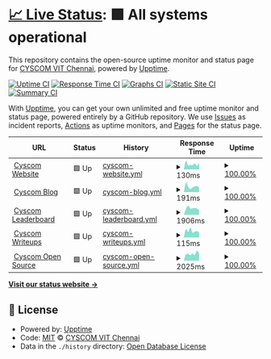 # [📈 Live Status](https://monitor.cyscomvit.com): <!--live status--> **🟩 All systems operational**

This repository contains the open-source uptime monitor and status page for [CYSCOM VIT Chennai](https://cyscomvit.com), powered by [Upptime](https://github.com/upptime/upptime).

[![Uptime CI](https://github.com/cyscomvit/upptime/workflows/Uptime%20CI/badge.svg)](https://github.com/cyscomvit/upptime/actions?query=workflow%3A%22Uptime+CI%22)
[![Response Time CI](https://github.com/cyscomvit/upptime/workflows/Response%20Time%20CI/badge.svg)](https://github.com/cyscomvit/upptime/actions?query=workflow%3A%22Response+Time+CI%22)
[![Graphs CI](https://github.com/cyscomvit/upptime/workflows/Graphs%20CI/badge.svg)](https://github.com/cyscomvit/upptime/actions?query=workflow%3A%22Graphs+CI%22)
[![Static Site CI](https://github.com/cyscomvit/upptime/workflows/Static%20Site%20CI/badge.svg)](https://github.com/cyscomvit/upptime/actions?query=workflow%3A%22Static+Site+CI%22)
[![Summary CI](https://github.com/cyscomvit/upptime/workflows/Summary%20CI/badge.svg)](https://github.com/cyscomvit/upptime/actions?query=workflow%3A%22Summary+CI%22)

With [Upptime](https://upptime.js.org), you can get your own unlimited and free uptime monitor and status page, powered entirely by a GitHub repository. We use [Issues](https://github.com/cyscomvit/upptime/issues) as incident reports, [Actions](https://github.com/cyscomvit/upptime/actions) as uptime monitors, and [Pages](https://monitor.cyscomvit.com) for the status page.

<!--start: status pages-->
<!-- This summary is generated by Upptime (https://github.com/upptime/upptime) -->
<!-- Do not edit this manually, your changes will be overwritten -->
<!-- prettier-ignore -->
| URL | Status | History | Response Time | Uptime |
| --- | ------ | ------- | ------------- | ------ |
| <img alt="" src="https://icons.duckduckgo.com/ip3/cyscomvit.com.ico" height="13"> [Cyscom Website](https://cyscomvit.com/) | 🟩 Up | [cyscom-website.yml](https://github.com/cyscomvit/upptime/commits/HEAD/history/cyscom-website.yml) | <details><summary><img alt="Response time graph" src="./graphs/cyscom-website/response-time-week.png" height="20"> 130ms</summary><br><a href="https://monitor.cyscomvit.com/history/cyscom-website"><img alt="Response time 144" src="https://img.shields.io/endpoint?url=https%3A%2F%2Fraw.githubusercontent.com%2Fcyscomvit%2Fupptime%2FHEAD%2Fapi%2Fcyscom-website%2Fresponse-time.json"></a><br><a href="https://monitor.cyscomvit.com/history/cyscom-website"><img alt="24-hour response time 165" src="https://img.shields.io/endpoint?url=https%3A%2F%2Fraw.githubusercontent.com%2Fcyscomvit%2Fupptime%2FHEAD%2Fapi%2Fcyscom-website%2Fresponse-time-day.json"></a><br><a href="https://monitor.cyscomvit.com/history/cyscom-website"><img alt="7-day response time 130" src="https://img.shields.io/endpoint?url=https%3A%2F%2Fraw.githubusercontent.com%2Fcyscomvit%2Fupptime%2FHEAD%2Fapi%2Fcyscom-website%2Fresponse-time-week.json"></a><br><a href="https://monitor.cyscomvit.com/history/cyscom-website"><img alt="30-day response time 141" src="https://img.shields.io/endpoint?url=https%3A%2F%2Fraw.githubusercontent.com%2Fcyscomvit%2Fupptime%2FHEAD%2Fapi%2Fcyscom-website%2Fresponse-time-month.json"></a><br><a href="https://monitor.cyscomvit.com/history/cyscom-website"><img alt="1-year response time 144" src="https://img.shields.io/endpoint?url=https%3A%2F%2Fraw.githubusercontent.com%2Fcyscomvit%2Fupptime%2FHEAD%2Fapi%2Fcyscom-website%2Fresponse-time-year.json"></a></details> | <details><summary><a href="https://monitor.cyscomvit.com/history/cyscom-website">100.00%</a></summary><a href="https://monitor.cyscomvit.com/history/cyscom-website"><img alt="All-time uptime 99.88%" src="https://img.shields.io/endpoint?url=https%3A%2F%2Fraw.githubusercontent.com%2Fcyscomvit%2Fupptime%2FHEAD%2Fapi%2Fcyscom-website%2Fuptime.json"></a><br><a href="https://monitor.cyscomvit.com/history/cyscom-website"><img alt="24-hour uptime 100.00%" src="https://img.shields.io/endpoint?url=https%3A%2F%2Fraw.githubusercontent.com%2Fcyscomvit%2Fupptime%2FHEAD%2Fapi%2Fcyscom-website%2Fuptime-day.json"></a><br><a href="https://monitor.cyscomvit.com/history/cyscom-website"><img alt="7-day uptime 100.00%" src="https://img.shields.io/endpoint?url=https%3A%2F%2Fraw.githubusercontent.com%2Fcyscomvit%2Fupptime%2FHEAD%2Fapi%2Fcyscom-website%2Fuptime-week.json"></a><br><a href="https://monitor.cyscomvit.com/history/cyscom-website"><img alt="30-day uptime 99.49%" src="https://img.shields.io/endpoint?url=https%3A%2F%2Fraw.githubusercontent.com%2Fcyscomvit%2Fupptime%2FHEAD%2Fapi%2Fcyscom-website%2Fuptime-month.json"></a><br><a href="https://monitor.cyscomvit.com/history/cyscom-website"><img alt="1-year uptime 99.88%" src="https://img.shields.io/endpoint?url=https%3A%2F%2Fraw.githubusercontent.com%2Fcyscomvit%2Fupptime%2FHEAD%2Fapi%2Fcyscom-website%2Fuptime-year.json"></a></details>
| <img alt="" src="https://icons.duckduckgo.com/ip3/blog.cyscomvit.com.ico" height="13"> [Cyscom Blog](https://blog.cyscomvit.com/) | 🟩 Up | [cyscom-blog.yml](https://github.com/cyscomvit/upptime/commits/HEAD/history/cyscom-blog.yml) | <details><summary><img alt="Response time graph" src="./graphs/cyscom-blog/response-time-week.png" height="20"> 191ms</summary><br><a href="https://monitor.cyscomvit.com/history/cyscom-blog"><img alt="Response time 262" src="https://img.shields.io/endpoint?url=https%3A%2F%2Fraw.githubusercontent.com%2Fcyscomvit%2Fupptime%2FHEAD%2Fapi%2Fcyscom-blog%2Fresponse-time.json"></a><br><a href="https://monitor.cyscomvit.com/history/cyscom-blog"><img alt="24-hour response time 176" src="https://img.shields.io/endpoint?url=https%3A%2F%2Fraw.githubusercontent.com%2Fcyscomvit%2Fupptime%2FHEAD%2Fapi%2Fcyscom-blog%2Fresponse-time-day.json"></a><br><a href="https://monitor.cyscomvit.com/history/cyscom-blog"><img alt="7-day response time 191" src="https://img.shields.io/endpoint?url=https%3A%2F%2Fraw.githubusercontent.com%2Fcyscomvit%2Fupptime%2FHEAD%2Fapi%2Fcyscom-blog%2Fresponse-time-week.json"></a><br><a href="https://monitor.cyscomvit.com/history/cyscom-blog"><img alt="30-day response time 248" src="https://img.shields.io/endpoint?url=https%3A%2F%2Fraw.githubusercontent.com%2Fcyscomvit%2Fupptime%2FHEAD%2Fapi%2Fcyscom-blog%2Fresponse-time-month.json"></a><br><a href="https://monitor.cyscomvit.com/history/cyscom-blog"><img alt="1-year response time 262" src="https://img.shields.io/endpoint?url=https%3A%2F%2Fraw.githubusercontent.com%2Fcyscomvit%2Fupptime%2FHEAD%2Fapi%2Fcyscom-blog%2Fresponse-time-year.json"></a></details> | <details><summary><a href="https://monitor.cyscomvit.com/history/cyscom-blog">100.00%</a></summary><a href="https://monitor.cyscomvit.com/history/cyscom-blog"><img alt="All-time uptime 99.86%" src="https://img.shields.io/endpoint?url=https%3A%2F%2Fraw.githubusercontent.com%2Fcyscomvit%2Fupptime%2FHEAD%2Fapi%2Fcyscom-blog%2Fuptime.json"></a><br><a href="https://monitor.cyscomvit.com/history/cyscom-blog"><img alt="24-hour uptime 100.00%" src="https://img.shields.io/endpoint?url=https%3A%2F%2Fraw.githubusercontent.com%2Fcyscomvit%2Fupptime%2FHEAD%2Fapi%2Fcyscom-blog%2Fuptime-day.json"></a><br><a href="https://monitor.cyscomvit.com/history/cyscom-blog"><img alt="7-day uptime 100.00%" src="https://img.shields.io/endpoint?url=https%3A%2F%2Fraw.githubusercontent.com%2Fcyscomvit%2Fupptime%2FHEAD%2Fapi%2Fcyscom-blog%2Fuptime-week.json"></a><br><a href="https://monitor.cyscomvit.com/history/cyscom-blog"><img alt="30-day uptime 99.41%" src="https://img.shields.io/endpoint?url=https%3A%2F%2Fraw.githubusercontent.com%2Fcyscomvit%2Fupptime%2FHEAD%2Fapi%2Fcyscom-blog%2Fuptime-month.json"></a><br><a href="https://monitor.cyscomvit.com/history/cyscom-blog"><img alt="1-year uptime 99.86%" src="https://img.shields.io/endpoint?url=https%3A%2F%2Fraw.githubusercontent.com%2Fcyscomvit%2Fupptime%2FHEAD%2Fapi%2Fcyscom-blog%2Fuptime-year.json"></a></details>
| <img alt="" src="https://icons.duckduckgo.com/ip3/opensrc.cyscomvit.com.ico" height="13"> [Cyscom Leaderboard](https://opensrc.cyscomvit.com/leaderboard) | 🟩 Up | [cyscom-leaderboard.yml](https://github.com/cyscomvit/upptime/commits/HEAD/history/cyscom-leaderboard.yml) | <details><summary><img alt="Response time graph" src="./graphs/cyscom-leaderboard/response-time-week.png" height="20"> 1906ms</summary><br><a href="https://monitor.cyscomvit.com/history/cyscom-leaderboard"><img alt="Response time 1752" src="https://img.shields.io/endpoint?url=https%3A%2F%2Fraw.githubusercontent.com%2Fcyscomvit%2Fupptime%2FHEAD%2Fapi%2Fcyscom-leaderboard%2Fresponse-time.json"></a><br><a href="https://monitor.cyscomvit.com/history/cyscom-leaderboard"><img alt="24-hour response time 1462" src="https://img.shields.io/endpoint?url=https%3A%2F%2Fraw.githubusercontent.com%2Fcyscomvit%2Fupptime%2FHEAD%2Fapi%2Fcyscom-leaderboard%2Fresponse-time-day.json"></a><br><a href="https://monitor.cyscomvit.com/history/cyscom-leaderboard"><img alt="7-day response time 1906" src="https://img.shields.io/endpoint?url=https%3A%2F%2Fraw.githubusercontent.com%2Fcyscomvit%2Fupptime%2FHEAD%2Fapi%2Fcyscom-leaderboard%2Fresponse-time-week.json"></a><br><a href="https://monitor.cyscomvit.com/history/cyscom-leaderboard"><img alt="30-day response time 2008" src="https://img.shields.io/endpoint?url=https%3A%2F%2Fraw.githubusercontent.com%2Fcyscomvit%2Fupptime%2FHEAD%2Fapi%2Fcyscom-leaderboard%2Fresponse-time-month.json"></a><br><a href="https://monitor.cyscomvit.com/history/cyscom-leaderboard"><img alt="1-year response time 1752" src="https://img.shields.io/endpoint?url=https%3A%2F%2Fraw.githubusercontent.com%2Fcyscomvit%2Fupptime%2FHEAD%2Fapi%2Fcyscom-leaderboard%2Fresponse-time-year.json"></a></details> | <details><summary><a href="https://monitor.cyscomvit.com/history/cyscom-leaderboard">100.00%</a></summary><a href="https://monitor.cyscomvit.com/history/cyscom-leaderboard"><img alt="All-time uptime 85.04%" src="https://img.shields.io/endpoint?url=https%3A%2F%2Fraw.githubusercontent.com%2Fcyscomvit%2Fupptime%2FHEAD%2Fapi%2Fcyscom-leaderboard%2Fuptime.json"></a><br><a href="https://monitor.cyscomvit.com/history/cyscom-leaderboard"><img alt="24-hour uptime 100.00%" src="https://img.shields.io/endpoint?url=https%3A%2F%2Fraw.githubusercontent.com%2Fcyscomvit%2Fupptime%2FHEAD%2Fapi%2Fcyscom-leaderboard%2Fuptime-day.json"></a><br><a href="https://monitor.cyscomvit.com/history/cyscom-leaderboard"><img alt="7-day uptime 100.00%" src="https://img.shields.io/endpoint?url=https%3A%2F%2Fraw.githubusercontent.com%2Fcyscomvit%2Fupptime%2FHEAD%2Fapi%2Fcyscom-leaderboard%2Fuptime-week.json"></a><br><a href="https://monitor.cyscomvit.com/history/cyscom-leaderboard"><img alt="30-day uptime 99.44%" src="https://img.shields.io/endpoint?url=https%3A%2F%2Fraw.githubusercontent.com%2Fcyscomvit%2Fupptime%2FHEAD%2Fapi%2Fcyscom-leaderboard%2Fuptime-month.json"></a><br><a href="https://monitor.cyscomvit.com/history/cyscom-leaderboard"><img alt="1-year uptime 85.04%" src="https://img.shields.io/endpoint?url=https%3A%2F%2Fraw.githubusercontent.com%2Fcyscomvit%2Fupptime%2FHEAD%2Fapi%2Fcyscom-leaderboard%2Fuptime-year.json"></a></details>
| <img alt="" src="https://icons.duckduckgo.com/ip3/writeups.cyscomvit.com.ico" height="13"> [Cyscom Writeups](https://writeups.cyscomvit.com/) | 🟩 Up | [cyscom-writeups.yml](https://github.com/cyscomvit/upptime/commits/HEAD/history/cyscom-writeups.yml) | <details><summary><img alt="Response time graph" src="./graphs/cyscom-writeups/response-time-week.png" height="20"> 115ms</summary><br><a href="https://monitor.cyscomvit.com/history/cyscom-writeups"><img alt="Response time 123" src="https://img.shields.io/endpoint?url=https%3A%2F%2Fraw.githubusercontent.com%2Fcyscomvit%2Fupptime%2FHEAD%2Fapi%2Fcyscom-writeups%2Fresponse-time.json"></a><br><a href="https://monitor.cyscomvit.com/history/cyscom-writeups"><img alt="24-hour response time 92" src="https://img.shields.io/endpoint?url=https%3A%2F%2Fraw.githubusercontent.com%2Fcyscomvit%2Fupptime%2FHEAD%2Fapi%2Fcyscom-writeups%2Fresponse-time-day.json"></a><br><a href="https://monitor.cyscomvit.com/history/cyscom-writeups"><img alt="7-day response time 115" src="https://img.shields.io/endpoint?url=https%3A%2F%2Fraw.githubusercontent.com%2Fcyscomvit%2Fupptime%2FHEAD%2Fapi%2Fcyscom-writeups%2Fresponse-time-week.json"></a><br><a href="https://monitor.cyscomvit.com/history/cyscom-writeups"><img alt="30-day response time 126" src="https://img.shields.io/endpoint?url=https%3A%2F%2Fraw.githubusercontent.com%2Fcyscomvit%2Fupptime%2FHEAD%2Fapi%2Fcyscom-writeups%2Fresponse-time-month.json"></a><br><a href="https://monitor.cyscomvit.com/history/cyscom-writeups"><img alt="1-year response time 123" src="https://img.shields.io/endpoint?url=https%3A%2F%2Fraw.githubusercontent.com%2Fcyscomvit%2Fupptime%2FHEAD%2Fapi%2Fcyscom-writeups%2Fresponse-time-year.json"></a></details> | <details><summary><a href="https://monitor.cyscomvit.com/history/cyscom-writeups">100.00%</a></summary><a href="https://monitor.cyscomvit.com/history/cyscom-writeups"><img alt="All-time uptime 99.79%" src="https://img.shields.io/endpoint?url=https%3A%2F%2Fraw.githubusercontent.com%2Fcyscomvit%2Fupptime%2FHEAD%2Fapi%2Fcyscom-writeups%2Fuptime.json"></a><br><a href="https://monitor.cyscomvit.com/history/cyscom-writeups"><img alt="24-hour uptime 100.00%" src="https://img.shields.io/endpoint?url=https%3A%2F%2Fraw.githubusercontent.com%2Fcyscomvit%2Fupptime%2FHEAD%2Fapi%2Fcyscom-writeups%2Fuptime-day.json"></a><br><a href="https://monitor.cyscomvit.com/history/cyscom-writeups"><img alt="7-day uptime 100.00%" src="https://img.shields.io/endpoint?url=https%3A%2F%2Fraw.githubusercontent.com%2Fcyscomvit%2Fupptime%2FHEAD%2Fapi%2Fcyscom-writeups%2Fuptime-week.json"></a><br><a href="https://monitor.cyscomvit.com/history/cyscom-writeups"><img alt="30-day uptime 99.34%" src="https://img.shields.io/endpoint?url=https%3A%2F%2Fraw.githubusercontent.com%2Fcyscomvit%2Fupptime%2FHEAD%2Fapi%2Fcyscom-writeups%2Fuptime-month.json"></a><br><a href="https://monitor.cyscomvit.com/history/cyscom-writeups"><img alt="1-year uptime 99.79%" src="https://img.shields.io/endpoint?url=https%3A%2F%2Fraw.githubusercontent.com%2Fcyscomvit%2Fupptime%2FHEAD%2Fapi%2Fcyscom-writeups%2Fuptime-year.json"></a></details>
| <img alt="" src="https://icons.duckduckgo.com/ip3/opensrc.cyscomvit.com.ico" height="13"> [Cyscom Open Source](https://opensrc.cyscomvit.com/) | 🟩 Up | [cyscom-open-source.yml](https://github.com/cyscomvit/upptime/commits/HEAD/history/cyscom-open-source.yml) | <details><summary><img alt="Response time graph" src="./graphs/cyscom-open-source/response-time-week.png" height="20"> 2025ms</summary><br><a href="https://monitor.cyscomvit.com/history/cyscom-open-source"><img alt="Response time 1422" src="https://img.shields.io/endpoint?url=https%3A%2F%2Fraw.githubusercontent.com%2Fcyscomvit%2Fupptime%2FHEAD%2Fapi%2Fcyscom-open-source%2Fresponse-time.json"></a><br><a href="https://monitor.cyscomvit.com/history/cyscom-open-source"><img alt="24-hour response time 2092" src="https://img.shields.io/endpoint?url=https%3A%2F%2Fraw.githubusercontent.com%2Fcyscomvit%2Fupptime%2FHEAD%2Fapi%2Fcyscom-open-source%2Fresponse-time-day.json"></a><br><a href="https://monitor.cyscomvit.com/history/cyscom-open-source"><img alt="7-day response time 2025" src="https://img.shields.io/endpoint?url=https%3A%2F%2Fraw.githubusercontent.com%2Fcyscomvit%2Fupptime%2FHEAD%2Fapi%2Fcyscom-open-source%2Fresponse-time-week.json"></a><br><a href="https://monitor.cyscomvit.com/history/cyscom-open-source"><img alt="30-day response time 1965" src="https://img.shields.io/endpoint?url=https%3A%2F%2Fraw.githubusercontent.com%2Fcyscomvit%2Fupptime%2FHEAD%2Fapi%2Fcyscom-open-source%2Fresponse-time-month.json"></a><br><a href="https://monitor.cyscomvit.com/history/cyscom-open-source"><img alt="1-year response time 1422" src="https://img.shields.io/endpoint?url=https%3A%2F%2Fraw.githubusercontent.com%2Fcyscomvit%2Fupptime%2FHEAD%2Fapi%2Fcyscom-open-source%2Fresponse-time-year.json"></a></details> | <details><summary><a href="https://monitor.cyscomvit.com/history/cyscom-open-source">100.00%</a></summary><a href="https://monitor.cyscomvit.com/history/cyscom-open-source"><img alt="All-time uptime 85.03%" src="https://img.shields.io/endpoint?url=https%3A%2F%2Fraw.githubusercontent.com%2Fcyscomvit%2Fupptime%2FHEAD%2Fapi%2Fcyscom-open-source%2Fuptime.json"></a><br><a href="https://monitor.cyscomvit.com/history/cyscom-open-source"><img alt="24-hour uptime 100.00%" src="https://img.shields.io/endpoint?url=https%3A%2F%2Fraw.githubusercontent.com%2Fcyscomvit%2Fupptime%2FHEAD%2Fapi%2Fcyscom-open-source%2Fuptime-day.json"></a><br><a href="https://monitor.cyscomvit.com/history/cyscom-open-source"><img alt="7-day uptime 100.00%" src="https://img.shields.io/endpoint?url=https%3A%2F%2Fraw.githubusercontent.com%2Fcyscomvit%2Fupptime%2FHEAD%2Fapi%2Fcyscom-open-source%2Fuptime-week.json"></a><br><a href="https://monitor.cyscomvit.com/history/cyscom-open-source"><img alt="30-day uptime 99.44%" src="https://img.shields.io/endpoint?url=https%3A%2F%2Fraw.githubusercontent.com%2Fcyscomvit%2Fupptime%2FHEAD%2Fapi%2Fcyscom-open-source%2Fuptime-month.json"></a><br><a href="https://monitor.cyscomvit.com/history/cyscom-open-source"><img alt="1-year uptime 85.03%" src="https://img.shields.io/endpoint?url=https%3A%2F%2Fraw.githubusercontent.com%2Fcyscomvit%2Fupptime%2FHEAD%2Fapi%2Fcyscom-open-source%2Fuptime-year.json"></a></details>

<!--end: status pages-->

[**Visit our status website →**](https://monitor.cyscomvit.com)

## 📄 License

- Powered by: [Upptime](https://github.com/upptime/upptime)
- Code: [MIT](./LICENSE) © [CYSCOM VIT Chennai](https://cyscomvit.com)
- Data in the `./history` directory: [Open Database License](https://opendatacommons.org/licenses/odbl/1-0/)
